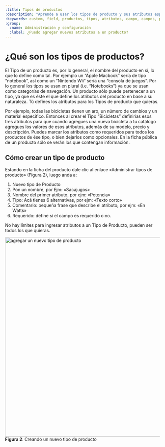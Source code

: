 ```yaml
---
:title: Tipos de productos
:description: "Aprende a usar los tipos de producto y sus atributos específicos."
:keywords: custom, field, productos, tipos, atributos, campo, campos, personalización, agregar
:group:
  :name: Administración y configuración
  :label: ¿Puedo agregar nuevos atributos a un producto?
---
```


# ¿Qué son los tipos de productos?

El Tipo de un producto es, por lo general, el nombre del producto en sí, lo que lo define como tal. Por ejemplo un “Apple Macbook” sería de tipo “notebook”, así como un “Nintendo Wii” sería una “consola de juegos”. Por lo general los tipos se usan en plural (i.e. “Notebooks”) ya que se usan como categorías de navegación. Un producto sólo puede pertenecer a un tipo, ya que es éste el que define los atributos del producto en base a su naturaleza. Tú defines los atributos para los Tipos de producto que quieras.

Por ejemplo, todas las bicicletas tienen un aro, un número de cambios y un material específico. Entonces al crear el Tipo “Bicicletas” definirías esos tres atributos para que cuando agregues una nueva bicicleta a tu catálogo agregues los valores de esos atributos, además de su modelo, precio y descripción. Puedes marcar los atributos como requeridos para todos los productos de ése tipo, o bien dejarlos como opcionales. En la ficha pública de un producto sólo se verán los que contengan información.

## Cómo crear un tipo de producto

Estando en la ficha del producto dale clic al enlace «Administrar tipos de
producto» (Figura 2), luego anda a:

1. Nuevo tipo de Producto
2. Pon un nombre, por Ejm: «Sacajugos»
3. Nombre del primer atributo, por ejm: «Potencia»
4. Tipo: Acá tienes 6 alternativas, por ejm: «Texto corto»
6. Comentario: pequeña frase que describe el atributo, por ejm: «En Watts»
7. Requerido: define si el campo es requerido o no.

No hay límites para ingresar atributos a un Tipo de Producto, pueden ser todos los que quieras.

<div class="captura">
    <div class="c-contenido">
        <img src="/img/admin/ss_new_product_type.png" width="650" alt="agregar un nuevo tipo de producto" />
    </div>
    <div class="c-pie">
        <strong>Figura 2</strong>: Creando un nuevo tipo de producto
    </div>
</div>
